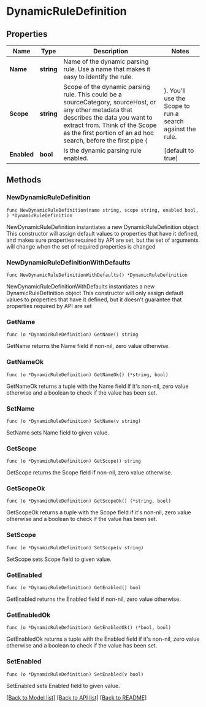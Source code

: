 # DynamicRuleDefinition

## Properties

Name | Type | Description | Notes
------------ | ------------- | ------------- | -------------
**Name** | **string** | Name of the dynamic parsing rule. Use a name that makes it easy to identify the rule. | 
**Scope** | **string** | Scope of the dynamic parsing rule. This could be a sourceCategory, sourceHost, or any other metadata that describes the data you want to extract from. Think of the Scope as the first portion of an ad hoc search, before the first pipe ( | ). You&#39;ll use the Scope to run a search against the rule. | 
**Enabled** | **bool** | Is the dynamic parsing rule enabled. | [default to true]

## Methods

### NewDynamicRuleDefinition

`func NewDynamicRuleDefinition(name string, scope string, enabled bool, ) *DynamicRuleDefinition`

NewDynamicRuleDefinition instantiates a new DynamicRuleDefinition object
This constructor will assign default values to properties that have it defined,
and makes sure properties required by API are set, but the set of arguments
will change when the set of required properties is changed

### NewDynamicRuleDefinitionWithDefaults

`func NewDynamicRuleDefinitionWithDefaults() *DynamicRuleDefinition`

NewDynamicRuleDefinitionWithDefaults instantiates a new DynamicRuleDefinition object
This constructor will only assign default values to properties that have it defined,
but it doesn't guarantee that properties required by API are set

### GetName

`func (o *DynamicRuleDefinition) GetName() string`

GetName returns the Name field if non-nil, zero value otherwise.

### GetNameOk

`func (o *DynamicRuleDefinition) GetNameOk() (*string, bool)`

GetNameOk returns a tuple with the Name field if it's non-nil, zero value otherwise
and a boolean to check if the value has been set.

### SetName

`func (o *DynamicRuleDefinition) SetName(v string)`

SetName sets Name field to given value.


### GetScope

`func (o *DynamicRuleDefinition) GetScope() string`

GetScope returns the Scope field if non-nil, zero value otherwise.

### GetScopeOk

`func (o *DynamicRuleDefinition) GetScopeOk() (*string, bool)`

GetScopeOk returns a tuple with the Scope field if it's non-nil, zero value otherwise
and a boolean to check if the value has been set.

### SetScope

`func (o *DynamicRuleDefinition) SetScope(v string)`

SetScope sets Scope field to given value.


### GetEnabled

`func (o *DynamicRuleDefinition) GetEnabled() bool`

GetEnabled returns the Enabled field if non-nil, zero value otherwise.

### GetEnabledOk

`func (o *DynamicRuleDefinition) GetEnabledOk() (*bool, bool)`

GetEnabledOk returns a tuple with the Enabled field if it's non-nil, zero value otherwise
and a boolean to check if the value has been set.

### SetEnabled

`func (o *DynamicRuleDefinition) SetEnabled(v bool)`

SetEnabled sets Enabled field to given value.



[[Back to Model list]](../README.md#documentation-for-models) [[Back to API list]](../README.md#documentation-for-api-endpoints) [[Back to README]](../README.md)


